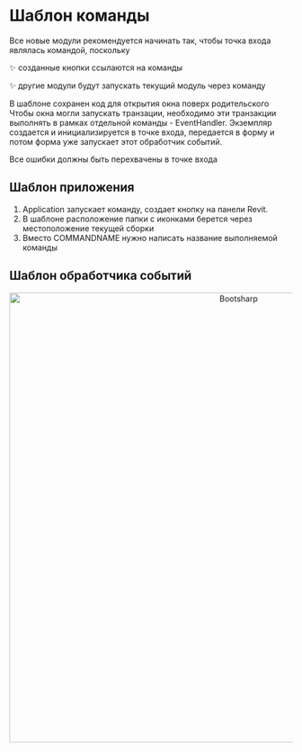 ﻿

# Шаблон команды

Все новые модули рекомендуется начинать так, чтобы точка входа являлась командой, поскольку

✨ созданные кнопки ссылаются на команды

✨ другие модули будут запускать текущий модуль через команду

В шаблоне сохранен код для открытия окна поверх родительского
Чтобы окна могли запускать транзации, необходимо эти транзакции выполнять в рамках отдельной команды - EventHandler. 
Экземпляр создается и инициализируется в точке входа, передается в форму и потом форма уже запускает этот обработчик событий.

Все ошибки должны быть перехвачены в точке входа

## Шаблон приложения

1. Application запускает команду, создает кнопку на панели Revit. 
2. В шаблоне расположение папки с иконками берется через местоположение текущей сборки
3. Вместо COMMANDNAME нужно написать название выполняемой команды


## Шаблон обработчика событий

<p align="center">
  <a href="https://thebuildingcoder.typepad.com/blog/2012/11/drive-revit-through-a-wcf-service.html" target="_blank" rel="noopener noreferrer">
    <img width="800" src="[https://thebuildingcoder.typepad.com/.a/6a00e553e168978833017d3d2b59d7970c-800wi](https://github.com/MaximDementev/Abstract-MD/blob/master/Revit/Templates/images/EventHandler_SCHEMA.png)" alt="Bootsharp">
  </a>
</p>
